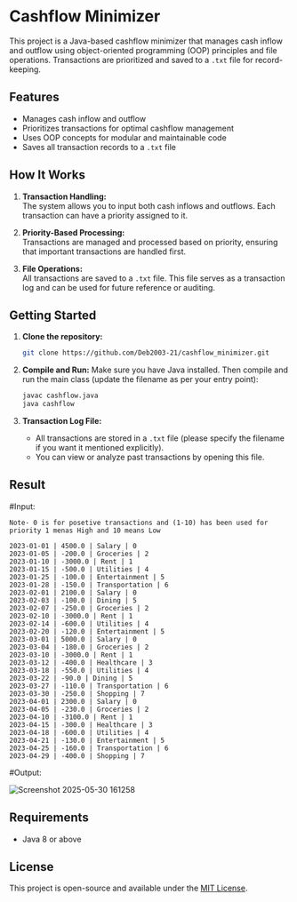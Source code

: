 # Cashflow Minimizer

This project is a Java-based cashflow minimizer that manages cash inflow and outflow using object-oriented programming (OOP) principles and file operations. Transactions are prioritized and saved to a `.txt` file for record-keeping.

## Features

- Manages cash inflow and outflow
- Prioritizes transactions for optimal cashflow management
- Uses OOP concepts for modular and maintainable code
- Saves all transaction records to a `.txt` file

## How It Works

1. **Transaction Handling:**  
   The system allows you to input both cash inflows and outflows. Each transaction can have a priority assigned to it.

2. **Priority-Based Processing:**  
   Transactions are managed and processed based on priority, ensuring that important transactions are handled first.

3. **File Operations:**  
   All transactions are saved to a `.txt` file. This file serves as a transaction log and can be used for future reference or auditing.

## Getting Started

1. **Clone the repository:**
   ```bash
   git clone https://github.com/Deb2003-21/cashflow_minimizer.git
   ```

2. **Compile and Run:**
   Make sure you have Java installed. Then compile and run the main class (update the filename as per your entry point):
   ```bash
   javac cashflow.java
   java cashflow
   ```

3. **Transaction Log File:**
   - All transactions are stored in a `.txt` file (please specify the filename if you want it mentioned explicitly).
   - You can view or analyze past transactions by opening this file.

## Result

#Input:
```
Note- 0 is for posetive transactions and (1-10) has been used for priority 1 menas High and 10 means Low

2023-01-01 | 4500.0 | Salary | 0
2023-01-05 | -200.0 | Groceries | 2
2023-01-10 | -3000.0 | Rent | 1
2023-01-15 | -500.0 | Utilities | 4
2023-01-25 | -100.0 | Entertainment | 5
2023-01-28 | -150.0 | Transportation | 6
2023-02-01 | 2100.0 | Salary | 0
2023-02-03 | -100.0 | Dining | 5
2023-02-07 | -250.0 | Groceries | 2
2023-02-10 | -3000.0 | Rent | 1
2023-02-14 | -600.0 | Utilities | 4
2023-02-20 | -120.0 | Entertainment | 5
2023-03-01 | 5000.0 | Salary | 0
2023-03-04 | -180.0 | Groceries | 2
2023-03-10 | -3000.0 | Rent | 1
2023-03-12 | -400.0 | Healthcare | 3
2023-03-18 | -550.0 | Utilities | 4
2023-03-22 | -90.0 | Dining | 5
2023-03-27 | -110.0 | Transportation | 6
2023-03-30 | -250.0 | Shopping | 7
2023-04-01 | 2300.0 | Salary | 0
2023-04-05 | -230.0 | Groceries | 2
2023-04-10 | -3100.0 | Rent | 1
2023-04-15 | -300.0 | Healthcare | 3
2023-04-18 | -600.0 | Utilities | 4
2023-04-21 | -130.0 | Entertainment | 5
2023-04-25 | -160.0 | Transportation | 6
2023-04-29 | -400.0 | Shopping | 7

```
#Output:


![Screenshot 2025-05-30 161258](https://github.com/user-attachments/assets/6d5b3e22-0e29-46fe-a7d8-5612ae07ecd7)



## Requirements

- Java 8 or above

## License

This project is open-source and available under the [MIT License](LICENSE).

